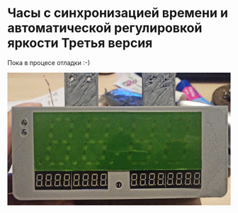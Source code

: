 Часы с синхронизацией времени и автоматической регулировкой яркости 
Третья версия
========================

Пока в процесе отладки :-)

<img src="https://github.com/ananyevgv/Esphome-clock-NTP/blob/main/clock-3/1639051819479.jpg" height="300" alt="Часы">
